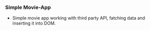 ### Simple Movie-App 
* Simple movie app working with third party API, fatching data and inserting it into DOM. 
